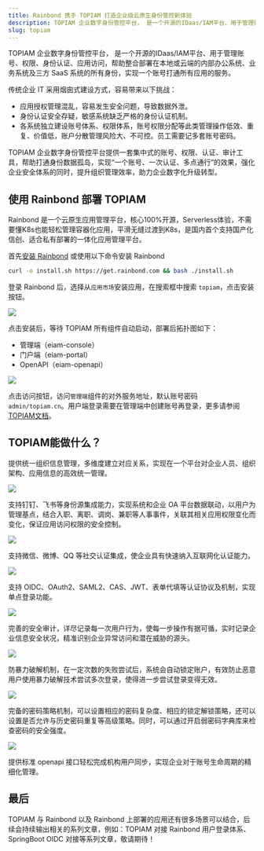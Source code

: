 ```yaml
---
title: Rainbond 携手 TOPIAM 打造企业级云原生身份管控新体验
description: TOPIAM 企业数字身份管控平台， 是一个开源的IDaas/IAM平台、用于管理账号、权限、身份认证、应用访问，帮助整合部署在本地或云端的内部办公系统、业务系统及三方 SaaS 系统的所有身份，实现一个账号打通所有应用的服务。
slug: topiam
---
```


TOPIAM 企业数字身份管控平台， 是一个开源的IDaas/IAM平台、用于管理账号、权限、身份认证、应用访问，帮助整合部署在本地或云端的内部办公系统、业务系统及三方 SaaS 系统的所有身份，实现一个账号打通所有应用的服务。

传统企业 IT 采用烟囱式建设方式，容易带来以下挑战：

*   应用授权管理混乱，容易发生安全问题，导致数据外泄。
*   身份认证安全存疑，敏感系统缺乏严格的身份认证机制。
*   各系统独立建设账号体系、权限体系，账号权限分配等此类管理操作低效、重复、价值低，账户分散管理风险大、不可控。员工需要记多套账号密码。

TOPIAM 企业数字身份管控平台提供一套集中式的账号、权限、认证、审计工具，帮助打通身份数据孤岛，实现“一个账号、一次认证、多点通行”的效果，强化企业安全体系的同时，提升组织管理效率，助力企业数字化升级转型。

<!--truncate-->

## 使用 Rainbond 部署 TOPIAM

Rainbond 是一个云原生应用管理平台，核心100%开源，Serverless体验，不需要懂K8s也能轻松管理容器化应用，平滑无缝过渡到K8s，是国内首个支持国产化信创、适合私有部署的一体化应用管理平台。

首先[安装 Rainbond](https://www.rainbond.com/docs/quick-start/quick-install) 或使用以下命令安装 Rainbond

```bash
curl -o install.sh https://get.rainbond.com && bash ./install.sh
```

登录 Rainbond 后，选择从`应用市场`安装应用，在搜索框中搜索 `topiam`，点击安装按钮。

![](https://static.goodrain.com/wechat/topiam/9.png)

点击安装后，等待 TOPIAM 所有组件自动启动，部署后拓扑图如下：

*   管理端（eiam-console）
*   门户端（eiam-portal）
*   OpenAPI（eiam-openapi）

![](https://static.goodrain.com/wechat/topiam/10.png)

点击访问按钮，访问`管理端`组件的对外服务地址，默认账号密码 `admin/topiam.cn`。用户端登录需要在管理端中创建账号再登录，更多请参阅[TOPIAM文档](https://topiam.cn/docs/introduction/)。

## TOPIAM能做什么？

提供统一组织信息管理，多维度建立对应关系，实现在一个平台对企业人员、组织架构、应用信息的高效统一管理。

![](https://static.goodrain.com/wechat/topiam/1.png)

支持钉钉、飞书等身份源集成能力，实现系统和企业 OA 平台数据联动，以用户为管理基点，结合入职、离职、调岗、兼职等人事事件，关联其相关应用权限变化而变化，保证应用访问权限的安全控制。

![](https://static.goodrain.com/wechat/topiam/2.png)

支持微信、微博、QQ 等社交认证集成，使企业具有快速纳入互联网化认证能力。

![](https://static.goodrain.com/wechat/topiam/3.png)

支持 OIDC、OAuth2、SAML2、CAS、JWT、表单代填等认证协议及机制，实现单点登录功能。

![](https://static.goodrain.com/wechat/topiam/4.png)

完善的安全审计，详尽记录每一次用户行为，使每一步操作有据可循，实时记录企业信息安全状况，精准识别企业异常访问和潜在威胁的源头。

![](https://static.goodrain.com/wechat/topiam/5.png)

防暴力破解机制，在一定次数的失败尝试后，系统会自动锁定账户，有效防止恶意用户使用暴力破解技术尝试多次登录，使得进一步尝试登录变得无效。

![](https://static.goodrain.com/wechat/topiam/6.png)

完备的密码策略机制，可以设置相应的密码复杂度、相应的锁定解锁策略，还可以设置是否允许与历史密码重复等高级策略。同时，可以通过开启弱密码字典库来检查密码的安全强度。

![](https://static.goodrain.com/wechat/topiam/7.png)

提供标准 openapi 接口轻松完成机构用户同步，实现企业对于账号生命周期的精细化管理。

## 最后

TOPIAM 与 Rainbond 以及 Rainbond 上部署的应用还有很多场景可以结合，后续会持续输出相关的系列文章，例如：TOPIAM 对接 Rainbond 用户登录体系、SpringBoot OIDC 对接等系列文章，敬请期待！
